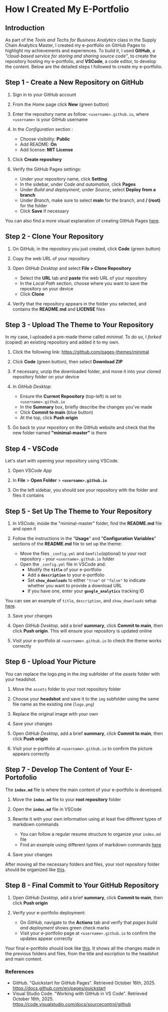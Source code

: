 # How I Created My E-Portfolio

## Introduction

As part of the *Tools and Techs for Business Analytics* class in the Supply Chain Analytics Master, I created my e-portfolio on GitHub Pages to highlight my achievements and experiences. To build it, I used **GitHub**, a *"cloud-based service for storing and sharing source code"*, to create the repository hosting my e-portfolio, and **VSCode**, a code editor, to develop the content. Below are the detailed steps I followed to create my e-portfolio. 

## Step 1 - Create a New Repository on GitHub
1. Sign in to your GitHub account

2. From the *Home* page click **New** (green button)

3. Enter the repository name as follow: `<username>.github.io`, where `<username>` is your GitHub username

4. In the *Configuration* section : 
    - Choose visibility: **Public**
    - Add README: **On**
    - Add license: **MIT License**

5. Click **Create repository**

6. Verify the GitHub Pages settings: 
    - Under your repository name, click **Setting**
    - In the sidebar, under *Code and automation*, click **Pages**
    - Under *Build and deployment*, under *Source*, select **Deploy from a branch** 
    - Under *Branch*,  make sure to select **main** for the branch, and **/ (root)** for the folder 
    - Click **Save** if necessary

You can also find a more visual explanation of creating GitHub Pages [here](https://docs.github.com/en/pages/quickstart).

## Step 2 - Clone Your Repository 
1. On GitHub, in the repository you just created, click **Code** (green button)

2. Copy the web URL of your repository

3. Open *GitHub Desktop* and select **File > Clone Repository** 
    - Select the **URL** tab and **paste** the web URL of your repository
    - In the *Local Path* section, choose where you want to save the repository on your device
    - Click **Clone**

4. Verify that the repository appears in the folder you selected, and contains the **README.md** and **LICENSE** files

## Step 3 - Upload The Theme to Your Repository
In my case, I uploaded a pre-made theme called *minimal*. To do so, I *forked* (copied) an existing repository and added it to my own. 
1. Click the following link: https://github.com/pages-themes/minimal

2. Click **Code** (green button), then select **Download ZIP**

3. If necessary, unzip the downloaded folder, and move it into your cloned repository folder on your device 

4. In *GitHub Desktop*: 
    - Ensure the **Current Repository** (top-left) is set to `<username>.github.io`
    - In the **Summary** box, briefly describe the changes you've made
    - Click **Commit to main** (blue button)
    - At the top, click **Push origin** 

5. Go back to your repository on the GitHub website and check that the new folder named **"minimal-master"** is there

## Step 4 - VSCode 
Let's start with opening your repository using VSCode. 
1. Open *VSCode App*

2. In **File** > **Open Folder** > **`<username>.github.io`** 

3. On the left sidebar, you should see your repository with the folder and files it contains

## Step 5 - Set Up The Theme to Your Repository
1. In *VSCode*, inside the "minimal-master" folder, find the **README.md** file and open it

2. Follow the instructions in the "**Usage**" and "**Configuration Variables**" sections of the **README.md** file to set up the theme: 
    - Move the files `_config.yml` and `Gemfile`(optional) to your root repository - your `<username>.github.io` folder
    - Open the `_config.yml` file in VSCode and: 
        - Modify the **`title`** of your e-portfolio
        - Add a **`description`** to your e-portfolio
        - Set **`show_downloads`** to either `"true"` or `"false"` to indicate whether you want to provide a download URL
        - If you have one, enter your **`google_analytics`** tracking ID 

You can see  an example of `title`, `description`, and `show_downloads` setup [here](../assets/img/config.yml_updated.png). 

3. Save your changes

4. Open *GitHub Desktop*, add a brief **summary**, click **Commit to main**, then click **Push origin**. This will ensure your repository is updated online 

5. Visit your e-portfolio at `<username>.github.io` to check the theme works correctly

## Step 6 - Upload Your Picture
You can replace the logo.png in the *img* subfolder of the *assets* folder with your headshot. 
1. Move the `assets` folder to your root repository folder

2. Choose your **headshot** and save it to the `img` subfolder using the same file name as the existing one (`logo.png`)

3. Replace the original image with your own

4. Save your changes

5. Open *GitHub Desktop*, add a brief **summary**, click **Commit to main**, then click **Push origin**

6. Visit your e-portfolio at `<username>.github.io` to confirm the picture appears correctly

## Step 7 - Develop The Content of Your E-Portofolio
The **`index.md`** file is where the main content of your e-portfolio is developed. 
1.  Move the **`index.md`** file to your **root repository** folder

2. Open the **`index.md`** file in VSCode

3. Rewrite it with your own information using at least five different types of markdown commands
    - You can follow a regular resume structure to organize your `index.md` file
    - Find an example using different types of markdown commands [here](../assets/img/index.md_updated.png)

4. Save your changes

After moving all the necessary folders and files, your root repository folder should be organized like [this](../assets/img/root_folder_org.png).

## Step 8 - Final Commit to Your GitHub Repository
1. Open *GitHub Desktop*, add a brief **summary**, click **Commit to main**, then click **Push origin**

2. Verify your e-portfolio deployment: 
    - On *GitHub*, navigate to the **Actions** tab and verify that *pages build and deployment* shows green check marks
    - Visit your e-portfolio page at `<username>.github.io` to confirm the updates appear correctly 

Your final e-portfolio should look like [this](../assets/img/final_eportfolio.png). It shows all the changes made in the previous folders and files, from the title and escription to the headshot and main content. 

### References
- GitHub. "Quickstart for GitHub Pages". Retrieved October 16th, 2025. https://docs.github.com/en/pages/quickstart
- Visual Studio Code. "Working with GitHub in VS Code". Retrieved October 16th, 2025. https://code.visualstudio.com/docs/sourcecontrol/github
